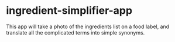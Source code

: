 # ingredient-simplifier-app
This app will take a photo of the ingredients list on a food label, and translate all the complicated terms into simple synonyms.
